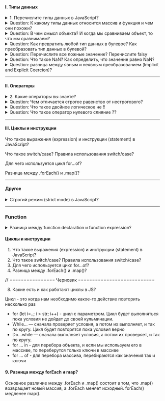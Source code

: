 #### I. Типы данных
<details>
<summary> 1. Перечислите типы данных в JavaScript? </summary>
В JavaScript существует 8 типов данных, их можно разделить на примитивные и ссылочные. К примитивным относятся следующие типы: 

- `string` (строка), 

- `number` (число), 

- `biginit`,

- `boolean`, 

- `symbol` (уникальный идентификатор) - необходимо для создания уникальных id, чтобы создать его необходимо написать функцию Symbol(""). Если сравнить два одниковых символа между собой, они никогда не равны

- `null`, 

- `undefined`

А к ссылочному относится:

- `object`. А определить тип данных можно с помощью typeOf.

<details>
<summary>Question: В чем отличие между null и undefined?</summary>

Стоит отметить, что разница между null и undefined в том, что `Undefined` - это когда переменная объявлена, но мы ей не присвоенно значение, а `null` - когда мы присвоили значение специально, и как бы говорим, что у нас есть переменная и она пустая.
</details>

</details>

<details>
<summary>Question: К какому типы данных относится массив и функция и чем они похожи?</summary>
Это все объект.
</details>

<details>
<summary> Question: В чем смысл объекта? И когда мы сравниваем объект, то что мы сравнимаем? </summary>
В нем можно хранить данные с помощью ключ и значения. Когда мы сравниваем объект, то мы сравниваем ссылки на объект
</details>

</details>


<details>
<summary>Question: Как превратить любой тип данных в булевое? Как преобразовать тип данных в булевой?</summary>

В JS мы можем явно преобразовать типы, всего их три: String(), Boolean(), Number() - и все они являются функциями. 

Чтобы превартить тип данных в булевый можно использовать:
1. Функцию Boolean(null) 
2. !! (Два логических не) 

Чтобы превратить тип данных в числовое можно использовать:
1. Функцию Number('5')
2. метод parseInt("5")

Что превратить тип данных в строку можно использовать:
1. Функцию String(null)
2. Или через метод Object.prototype.toString(43)
</details>


<details>
<summary>Question: Перечислите все ложные значение? Перечислите falsy</summary>

Falsy - это следующие значение: "", 0, null, undefined, NaN, false. А все остальное уже true
</details>

<details>
<summary>Question: Что такое NaN? Как определить, что значение равно NaN?</summary>

NaN расшифровывается как not-a-number, что означает не является числом. Мы получаем его когда выполняем математическую операцию неправильно. Например, если мы возьмем строку и какое-то число, то оно нам даст NaN. А его особенностью можно выделить то, что она не равна ничему даже самому себе как в строгом, так и в нестрогом сравнении. Для того, чтобы проверить, что число не является числом использует функцию isNaN()
</details>


<details>
<summary>Question: разница между явным и неявным преобразованием (Implicit and Explicit Coercion)?</summary>

Неявное преобразование происходит автоматически путем арифмитические действий, а явное когда мы указываем тип специально через функции Number или ParseInt, функцию String или метод toString, Boolean или двойное логическое !!
</details>

</details>

---
#### II. Операторы


<details>
<summary> 2. Какие операторы вы знаете? </summary>

I. Арифмитические операторы:

- сложения,
- вычитания,
- умножения,
- делание,
- возведение в стене `**`
- взятия от остатка `%`

II. Логические операторы:

- Или (||) - возвращает true, если одно из значений верно
- И (&&) - возвращает true только в том случае, если оба значеные верны, а вернет он последнее значение. Однако если все таки одно из значений false, то дальше он не пойдет.
- ! (Логическое не) - меняет значение на противоположное, стоит упомянуть также про

К особенностям стоит отметить, что есть также приоритетность, но если мы обернем в скобки то данная приоритетность уже не будет иметь разницы.

III. Операторы сравнения:

- больше, меньше, меньше или равно, больше или равно,
- нестрогое (==) и строгое равенство (===),
- не равно (!=).
</details>

<details>
<summary>Question: Чем отличается строгое равенство от нестрогового?</summary>

Строгое равенство отличается от нестрогого тем, что нестрогое сравнивает только значения без приведения типов, а строгая сравнивает и значения и типы
</details>


<details>
<summary>Question: Что такое двойное логическое не !!</summary>

Он нужен для преобразований значений к булевому значению.


Допилить идею: Если мы применим его к строке, то оно сначало станет булевое, а после этого к ней применится логическое отрицание.
</details>

<details>
<summary>Question: Что такое оператор нулевого слияние ??</summary>

Он возвращает значение правого операнда, если левый операнд содержит null или undefined, в противном случае возвращается значение левого операнда. Он похож на или, так как он возвращает правый операнд если в левом хранится ложное значение, а не только null / undefined
</details>

---


#### III. Циклы и инструкции

Что такое выражения (expression) и инструкции (statement) в JavaScript?

Что такое switch/case? Правила использования switch/case?

Для чего используется цикл for…of?

Разница между .forEach() и .map()?

---

#### Другое

<details>
<summary>Строгий режим (strict mode) в JavaScript?</summary>

Он появился в ЕС5, и он говорит, что наш код будет работать в строгом режиме в JS. Чтобы его использовать необходимо написать 'use strict' либо в начале скрипта либо внутри функции. Если мы его напишем в начале скрипта, то он будет иметь глобальную область видимости, а если напишем внутри функции, то будет иметь локальную область видимости. Например если мы объявим объект без переменной или продублируем параметры внутри функции

```
"use strict";
x = {p1:10, p2:20};      // This will cause an error
function x2(p1, p1) {};   // This will cause an error
```

</details>

---
### Function

<details>
<summary>Разница между function declaration и function expression?</summary>

Выделяют два способа объявлении функции:

- `Function Declaration` – функция, которая объявлена через кл.слово function. Например: `function multyple() {...}`

- `Function Expression` – функция, которая объявление через переменную. Например: `let multiply = function () {...}`

Отличия в том, что функция, которая объявлена через кл.слово function, будут доступны, даже если обратиться к нему до того, как они были объявлене. Еще наверное стоит отметить, что если мы объявим function expression через переменную var, то и она будет всплывать

</details>



#### Циклы и инструкции
1. Что такое выражения (expression) и инструкции (statement) в JavaScript?
2. Что такое switch/case? Правила использования switch/case?
3. Для чего используется цикл for…of?
4. Разница между .forEach() и .map()?



// ================ Черновик ===========================

8. Какие есть и как работают циклы в JS?

Цикл - это когда нам необходимо какое-то действие повторить несколько раз

- for (let i=..; i > str; i++) - цикл с параметром. Цикл будет выполняться пока условия не дойдет до своей кульминации.
- While... — сначала проверяет условия, а потом их выполняет, и так по кругу. Цикл будет повторятся пока условия верно
- Do...while — сначала выполняет условия, а потом их проверяет, и так по кругу.
- for ... in - для перебора объекта, и если мы используем его в массиве, то переберутся только ключи в массиве
- for ... of - для перебора массива, перебираются как значения так и ключи

#### 9. Разница между forEach и map?

Основное различие между .forEach и .map() состоит в том, что .map() возвращает новый массив, а .forEach меняет исходный. forEach() медленее map().
